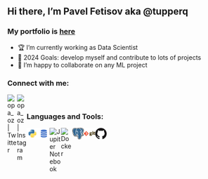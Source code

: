 ## Hi there, I’m Pavel Fetisov aka @tupperq
### __My **portfolio** is__ [here](https://github.com/tupperq/portfolio)
- 🏆 I’m currently working as Data Scientist
- 📆 2024 Goals: develop myself and contribute to lots of projects 
- 💞️ I’m happy to collaborate on any ML project


### Connect with me:
[<img align="left" alt="opa_oz | Twitter" width="22px" src="https://cdn.jsdelivr.net/npm/simple-icons@v3/icons/telegram.svg" />][telegram]
[<img align="left" alt="opa_oz | Instagram" width="22px" src="https://cdn.jsdelivr.net/npm/simple-icons@v3/icons/instagram.svg" />][instagram]

<br />

### Languages and Tools:
<img align="left" alt="Python" width="26px" src="https://raw.githubusercontent.com/github/explore/78df643247d429f6cc873026c0622819ad797942/topics/python/python.png" />
<img align="left" alt="SQL" width="26px" src="https://raw.githubusercontent.com/github/explore/80688e429a7d4ef2fca1e82350fe8e3517d3494d/topics/sql/sql.png" />
<img align="left" alt="Jupiter Notebook" width="26px" src="https://upload.wikimedia.org/wikipedia/commons/thumb/3/38/Jupyter_logo.svg/640px-Jupyter_logo.svg.png" />
<img align="left" alt="Docker" width="26px" src="https://blog.skillfactory.ru/wp-content/uploads/2023/02/vertical-logo-monochromatic-2822952.png" />
<img align="left" alt="PostgreSQL" width="26px" src="https://raw.githubusercontent.com/github/explore/80688e429a7d4ef2fca1e82350fe8e3517d3494d/topics/postgresql/postgresql.png" />
<img align="left" alt="Git" width="26px" src="https://raw.githubusercontent.com/github/explore/80688e429a7d4ef2fca1e82350fe8e3517d3494d/topics/git/git.png" />
<img align="left" alt="GitHub" width="26px" src="https://raw.githubusercontent.com/github/explore/78df643247d429f6cc873026c0622819ad797942/topics/github/github.png" />


[telegram]: https://twitter.com/ru_opa
[instagram]: https://www.instagram.com/tupp3rq/


